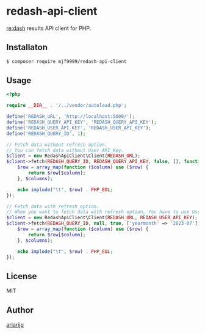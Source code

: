 # redash-api-client

[re:dash](http://redash.io/) results API client for PHP.

## Installaton

```bash
$ composer require mjf9999/redash-api-client
```

## Usage

```php
<?php

require __DIR__ . '/../vendor/autoload.php';

define('REDASH_URL', 'http://localhost:5000/');
define('REDASH_QUERY_API_KEY', 'REDASH_QUERY_API_KEY');
define('REDASH_USER_API_KEY', 'REDASH_USER_API_KEY');
define('REDASH_QUERY_ID', 1);

// Fetch data without refresh option.
// You can fetch data without User API Key.
$client = new RedashApiClient\Client(REDASH_URL);
$client->fetch(REDASH_QUERY_ID, REDASH_QUERY_API_KEY, false, [], function (array $row, array $columns) {
    $row = array_map(function ($column) use ($row) {
        return $row[$column];
    }, $columns);

    echo implode("\t", $row) . PHP_EOL;
});

// Fetch data with refresh option.
// When you want to fetch data with refresh option, You have to use User API Key.
$client = new RedashApiClient\Client(REDASH_URL, REDASH_USER_API_KEY);
$client->fetch(REDASH_QUERY_ID, null, true, ['yearmonth' => '2023-07'], function (array $row, array $columns) {
    $row = array_map(function ($column) use ($row) {
        return $row[$column];
    }, $columns);

    echo implode("\t", $row) . PHP_EOL;
});

```

## License

MIT

## Author

[ariarijp](https://github.com/ariarijp)

